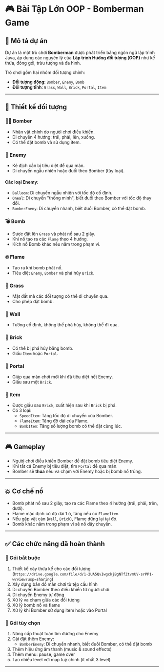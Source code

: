 # 🎮 Bài Tập Lớn OOP - Bomberman Game

## 📝 Mô tả dự án

Dự án là một trò chơi **Bomberman** được phát triển bằng ngôn ngữ lập trình Java, áp dụng các nguyên lý của **Lập trình Hướng đối tượng (OOP)** như kế thừa, đóng gói, trừu tượng và đa hình.

Trò chơi gồm hai nhóm đối tượng chính:

- **Đối tượng động**: `Bomber`, `Enemy`, `Bomb`
- **Đối tượng tĩnh**: `Grass`, `Wall`, `Brick`, `Portal`, `Item`

---

## 🧱 Thiết kế đối tượng

### 👨‍🚀 Bomber
- Nhân vật chính do người chơi điều khiển.
- Di chuyển 4 hướng: trái, phải, lên, xuống.
- Có thể đặt bomb và sử dụng item.

### 👾 Enemy
- Kẻ địch cần bị tiêu diệt để qua màn.
- Di chuyển ngẫu nhiên hoặc đuổi theo Bomber (tùy loại).

#### Các loại Enemy:
- `Balloom`: Di chuyển ngẫu nhiên với tốc độ cố định.
- `Oneal`: Di chuyển "thông minh", biết đuổi theo Bomber với tốc độ thay đổi.
- `BomberEnemy`: Di chuyển nhanh, biết đuổi Bomber, có thể đặt bomb.

### 💣 Bomb
- Được đặt lên `Grass` và phát nổ sau 2 giây.
- Khi nổ tạo ra các `Flame` theo 4 hướng.
- Kích nổ Bomb khác nếu nằm trong phạm vi.

### 🔥 Flame
- Tạo ra khi bomb phát nổ.
- Tiêu diệt `Enemy`, `Bomber` và phá hủy `Brick`.

### 🌿 Grass
- Mặt đất mà các đối tượng có thể di chuyển qua.
- Cho phép đặt bomb.

### 🧱 Wall
- Tường cố định, không thể phá hủy, không thể đi qua.

### 🧱 Brick
- Có thể bị phá hủy bằng bomb.
- Giấu `Item` hoặc `Portal`.

### 🚪 Portal
- Giúp qua màn chơi mới khi đã tiêu diệt hết Enemy.
- Giấu sau một `Brick`.

### 🎁 Item
- Được giấu sau `Brick`, xuất hiện sau khi `Brick` bị phá.
- Có 3 loại:
  - `SpeedItem`: Tăng tốc độ di chuyển của Bomber.
  - `FlameItem`: Tăng độ dài của Flame.
  - `BombItem`: Tăng số lượng bomb có thể đặt cùng lúc.

---

## 🎮 Gameplay

- Người chơi điều khiển Bomber để đặt bomb tiêu diệt Enemy.
- Khi tất cả Enemy bị tiêu diệt, tìm `Portal` để qua màn.
- Bomber sẽ **thua** nếu va chạm với Enemy hoặc bị bomb nổ trúng.

---

## 💥 Cơ chế nổ

- Bomb phát nổ sau 2 giây, tạo ra các Flame theo 4 hướng (trái, phải, trên, dưới).
- Flame mặc định có độ dài 1 ô, tăng nếu có `FlameItem`.
- Nếu gặp vật cản (`Wall`, `Brick`), Flame dừng lại tại đó.
- Bomb khác nằm trong phạm vi sẽ nổ dây chuyền.

---

## ✅ Các chức năng đã hoàn thành

### 🔹 Gói bắt buộc
1. Thiết kế cây thừa kế cho các đối tượng (`https://drive.google.com/file/d/1-2UA5QvIwgckjBgNTfZtvmUV-srPP1-w/view?usp=sharing`)
2. Xây dựng bản đồ màn chơi từ tệp cấu hình
3. Di chuyển Bomber theo điều khiển từ người chơi
4. Di chuyển Enemy tự động
5. Xử lý va chạm giữa các đối tượng
6. Xử lý bomb nổ và flame
7. Xử lý khi Bomber sử dụng item hoặc vào Portal

### 🔸 Gói tùy chọn
1. Nâng cấp thuật toán tìm đường cho Enemy
2. Cài đặt thêm Enemy:
   - `BomberEnemy`: Di chuyển nhanh, biết đuổi Bomber, có thể đặt bomb
3. Thêm hiệu ứng âm thanh (music & sound effects)
4. Thêm menu: pause, game over
5. Tạo nhiều level với map tuỳ chỉnh (ít nhất 3 level)

---
